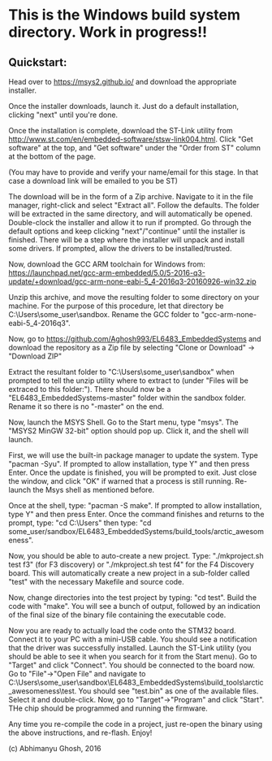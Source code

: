 # This is the Windows build system directory. Work in progress!!

## Quickstart:

Head over to https://msys2.github.io/ and download the appropriate installer.

Once the installer downloads, launch it. Just do a default installation, clicking "next" until you're done.

Once the installation is complete, download the ST-Link utility from http://www.st.com/en/embedded-software/stsw-link004.html. Click "Get software" at the top, and "Get software" under the "Order from ST" column at the bottom of the page.

(You may have to provide and verify your name/email for this stage. In that case a download link will be emailed to you be ST)

The download will be in the form of a Zip archive. Navigate to it in the file manager, right-click and select "Extract all". Follow the defaults. The folder will be extracted in the same directory, and will automatically be opened. Double-clock the installer and allow it to run if prompted. Go through the default options and keep clicking "next"/"continue" until the installer is finished. There will be a step where the installer will unpack and install some drivers. If prompted, allow the drivers to be installed/trusted.

Now, download the GCC ARM toolchain for Windows from: https://launchpad.net/gcc-arm-embedded/5.0/5-2016-q3-update/+download/gcc-arm-none-eabi-5_4-2016q3-20160926-win32.zip

Unzip this archive, and move the resulting folder to some directory on your machine. For the purpose of this procedure, let that directory be C:\Users\some_user\sandbox. Rename the GCC folder to "gcc-arm-none-eabi-5_4-2016q3".

Now, go to https://github.com/Aghosh993/EL6483_EmbeddedSystems and download the repository as a Zip file by selecting "Clone or Download" -> "Download ZIP"

Extract the resultant folder to "C:\Users\some_user\sandbox" when prompted to tell the unzip utility where to extract to (under "Files will be extraced to this folder:"). There should now be a "EL6483_EmbeddedSystems-master" folder within the sandbox folder. Rename it so there is no "-master" on the end.

Now, launch the MSYS Shell. Go to the Start menu, type "msys". The "MSYS2 MinGW 32-bit" option should pop up. Click it, and the shell will launch.

First, we will use the built-in package manager to update the system. Type "pacman -Syu". If prompted to allow installation, type Y" and then press Enter. Once the update is finished, you will be prompted to exit. Just close the window, and click "OK" if warned that a process is still running. Re-launch the Msys shell as mentioned before.

Once at the shell, type: "pacman -S make". If prompted to allow installation, type Y" and then press Enter. Once the command finishes and returns to the prompt, type: "cd C:\Users" then type: "cd some_user/sandbox/EL6483_EmbeddedSystems/build_tools/arctic_awesomeness".

Now, you should be able to auto-create a new project. Type: "./mkproject.sh test f3" (for F3 discovery) or "./mkproject.sh test f4" for the F4 Discovery board. This will automatically create a new project in a sub-folder called "test" with the necessary Makefile and source code.

Now, change directories into the test project by typing: "cd test". Build the code with "make". You will see a bunch of output, followed by an indication of the final size of the binary file containing the executable code.

Now you are ready to actually load the code onto the STM32 board. Connect it to your PC with a mini-USB cable. You should see a notification that the driver was successfully installed. Launch the ST-Link utility (you should be able to see it when you search for it from the Start menu). Go to "Target" and click "Connect". You should be connected to the board now. Go to "File"->"Open File" and navigate to C:\Users\some_user\sandbox\EL6483_EmbeddedSystems\build_tools\arctic_awesomeness\test. You should see "test.bin" as one of the available files. Select it and double-click. Now, go to "Target"->"Program" and click "Start". THe chip should be programmed and running the firmware. 

Any time you re-compile the code in a project, just re-open the binary using the above instructions, and re-flash. Enjoy!

(c) Abhimanyu Ghosh, 2016
